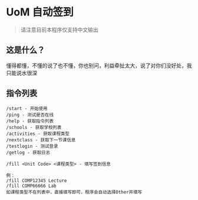 # UoM 自动签到
> 请注意目前本程序仅支持中文输出

## 这是什么？
懂得都懂，不懂的说了也不懂，你也别问，利益牵扯太大，说了对你们没好处，我只能说水很深

## 指令列表

```
/start - 开始使用
/ping - 测试是否在线
/help - 获取指令列表
/schools - 获取学校列表
/activities - 获取课程类型
/nextclass - 获取下一节课信息
/testlogin - 测试登录
/getlog - 获取日志

/fill <Unit Code> <课程类型> - 填写签到信息

例： 
/fill COMP12345 Lecture
/fill COMP66666 Lab
如课程类型不在列表中，直接填写即可，程序会自动选择Other并填写
```
